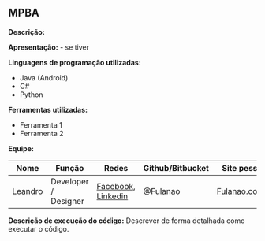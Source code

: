 ## MPBA
**Descrição:** 

**Apresentação:** - se tiver

**Linguagens de programação utilizadas:**
- Java (Android)
- C#
- Python

**Ferramentas utilizadas:**
- Ferramenta 1
- Ferramenta 2

**Equipe:**

| Nome | Função | Redes | Github/Bitbucket | Site pessoal |
| ------------- | ------------- | ------------- | ------------- | ------------- | 
|  Leandro  | Developer / Designer  | [Facebook](https://www.facebook.com/Fulano), [Linkedin](https://br.linkedin.com/pub/Fulanao) | @Fulanao | [Fulanao.com.br](http://www.Fulanao.com.br/) | 

**Descrição de execução do código:**
Descrever de forma detalhada como executar o código.
